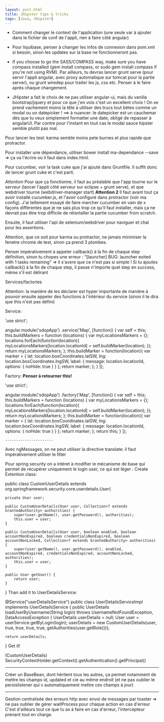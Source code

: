 ```yaml
---
layout: post.html
title: JHipster tips & tricks
tags: [Java, JHipster]
---
```


* Comment changer le context de l'application (une seule var à ajouter dans le fichier de conf de l'appli, rien à faire côté angular)

* Pour liquibase, penser à changer les infos de connexion dans pom.xml si besoin, sinon les updates sur la base ne fonctionneront pas.

* If you choose to go the SASS/COMPASS way, make sure you have compass installed (gem install compass, or sudo gem install compass if you're not using RVM).
Par ailleurs, tu devras lancer grunt serve (pour servir l'appli angular, avec proxy automatique sur tomcat pour la partie server), ou grunt wiredep pour traiter les js, css etc.
Penser à le faire après chaque changement.

* JHipster a fait le choix de ne pas utiliser angular-ui, mais du vanilla bootstrap/jquery et pour ce que j'en vois c'est un excellent choix !
On se prend vachement moins la tête à utiliser des trucs tout bêtes comme un modal ou un datepicker !
==> à nuancer: le datepicker est un cauchemar dès que tu veux simplement formatter une date, obligé de repasser à angularUI. Par contre pour l'instant en tout cas le modal sauce hipster semble plutôt pas mal.

Pour lancer les test: karma semble moins pete burnes et plus rapide que protractor.

Pour installer une dépendance, utiliser bower install ma-dependance --save  => ça va l'écrire où il faut dans index.html.

Pour cucumber, voir la task cuke que j'ai ajouté dans Gruntfile. 
Il suffit donc de lancer grunt cuke et c'est parti.

*Attention* Pour que ça fonctionne, il faut au préalable que l'app tourne sur le serveur (lancer l'appli côté serveur sur eclipse + grunt serve), et que webdriver tourne (webdriver-manager start)
**Attention 2** Il faut avant tout ça avoir installé cucumber.js, et l'avoir configuré dans protractor (voir ma config). J'ai tellement essayé de faire marcher cucumber en vain de x façons différentes que je ne sais plus trop ce qu'il faut installer, mais ça ne devrait pas être trop difficile de réisntaller la partie cucumber from scratch.

Ensuite, il faut utiliser l'api de selenium/webdriver pour naviguer et chai pour les assertions.


Attention, que ce soit pour karma ou protractor, ne jamais minimiser la fenetre chrome de test, sinon ça prend 3 plombes.


Penser impérativement à appeler callback() à la fin de chaque step définition, sinon tu chopes une erreur : "[launcher] BUG: launcher exited with 1 tasks remaining" => il s'avere que ce n'est pas si simple ! Si tu ajoutes callback() à la fin de chaque step, il passe n'importe quel step en success, même s'il est délirant

Services/factories

Attention: la manière de les déclarer est hyper importante de manière à pouvoir ensuite appeler des functions à l'intérieur du service (sinon il te dira que this n'est pas défini)

Service:

'use strict';

angular.module('sdopApp')
    .service('Map', [function() {
        var self = this;
           this.buildMarkers = function (locations) {
                var myLocationsMarkers = {};
                locations.forEach(function(location){
                    myLocationsMarkers[location.locationId] = self.buildMarker(location);
                });
                return myLocationsMarkers;
            };
            this.buildMarker = function(location){
                var marker = {
                    lat: location.boxCoordinates.latSW,
                    lng: location.boxCoordinates.lngSW,
                    label: {
                        message: location.locationId,
                        options: {
                           noHide: true
                        }
                    }
                };
                return marker;
            };
    } ]);

Factory:   **Penser à retourner this!**

'use strict';

angular.module('sdopApp')
    .factory('Map', [function() {
        var self = this;
           this.buildMarkers = function (locations) {
                var myLocationsMarkers = {};
                locations.forEach(function(location){
                    myLocationsMarkers[location.locationId] = self.buildMarker(location);
                });
                return myLocationsMarkers;
            };
            this.buildMarker = function(location){
                var marker = {
                    lat: location.boxCoordinates.latSW,
                    lng: location.boxCoordinates.lngSW,
                    label: {
                        message: location.locationId,
                        options: {
                           noHide: true
                        }
                    }
                };
                return marker;
            };
            return this;
    } ]);


    ----------------------

Avec ngMessages, on ne peut utiliser la directive translate: il faut impérativement utiliser le filter

Pour spring security on a intéret à modifier le mécanisme de base qui permet de récupérer uniquement le login user, ce qui est léger :
Create Extention class:


public class CustomUserDetails extends org.springframework.security.core.userdetails.User{

    private User user;

    public CustomUserDetails(User user, Collection<? extends GrantedAuthority> authorities) {
        super(user.getName(), user.getPassword(), authorities);
        this.user = user;
    }

    public CustomUserDetails(User user, boolean enabled, boolean accountNonExpired, boolean credentialsNonExpired, boolean accountNonLocked, Collection<? extends GrantedAuthority> authorities) {
        super(user.getName(), user.getPassword(), enabled, accountNonExpired, credentialsNonExpired, accountNonLocked, authorities);
        this.user = user;
    }

    public User getUser() {
        return user;
    }
}
Than add it to UserDetailsService:

@Service("userDetailsService")
public class UserDetailsServiceImpl implements UserDetailsService {
public UserDetails loadUserByUsername(String login) throws UsernameNotFoundException, DataAccessException {
    UserDetails userDetails = null;
    User user = userService.getByLogin(login);
    userDetails = new CustomUserDetails(user,
                true, true, true, true,
                getAuthorities(user.getRole()));

    return userDetails;
}
Get it!

 (CustomUserDetails) SecurityContextHolder.getContext().getAuthentication().getPrincipal()   

 ----------------

Créer un BaseBean, dont héritent tous les autres, ça permet notamment de mettre les champs id, updated et cie au même endroit (et ne pas oublier le persislistener qui v automatiquement mettre ces champs à jour)

---------------

Gestion centralisée des erreurs http avec envoi de messages par toaster
=> ne pas oublier de gérer waitProcess pour chaque action en cas d'erreur
C'est d'ailleurs tout ce que tu as à faire en cas d'erreur, l'intercepteur prenant tout en charge.
